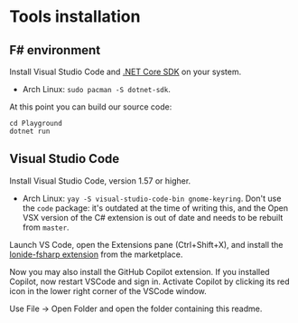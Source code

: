 # Tools installation

## F# environment

Install Visual Studio Code and [.NET Core
SDK](https://dotnet.microsoft.com/download) on your system.
- Arch Linux: `sudo pacman -S dotnet-sdk`.

At this point you can build our source code:

```
cd Playground
dotnet run
```

## Visual Studio Code

Install Visual Studio Code, version 1.57 or higher.
- Arch Linux: `yay -S visual-studio-code-bin gnome-keyring`. Don't use the
  `code` package: it's outdated at the time of writing this, and the Open VSX
  version of the C# extension is out of date and needs to be rebuilt from
  `master`.

Launch VS Code, open the Extensions pane (Ctrl+Shift+X), and install the
[Ionide-fsharp
extension](https://marketplace.visualstudio.com/items?itemName=Ionide.Ionide-fsharp)
from the marketplace.

Now you may also install the GitHub Copilot extension. If you installed Copilot,
now restart VSCode and sign in. Activate Copilot by clicking its red icon in the
lower right corner of the VSCode window.

Use File -> Open Folder and open the folder containing this readme.
